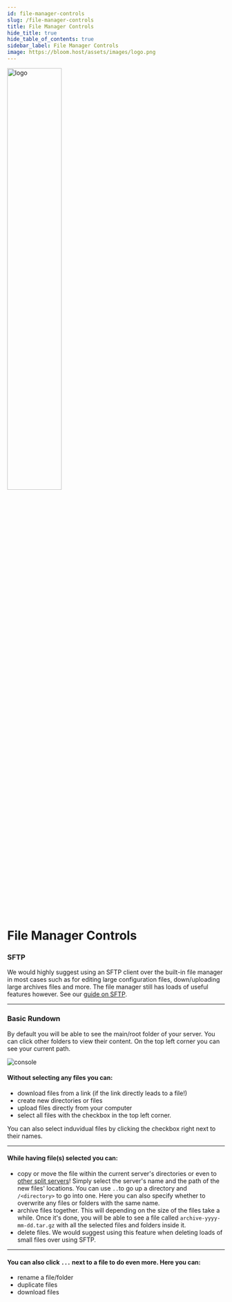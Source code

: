 ```yaml
---
id: file-manager-controls
slug: /file-manager-controls
title: File Manager Controls
hide_title: true
hide_table_of_contents: true
sidebar_label: File Manager Controls
image: https://bloom.host/assets/images/logo.png
---
```


<div class="text--center">
<img src="https://bloom.host/logo-white.svg" alt="logo" height="50%" width="50%"/>
<h1>File Manager Controls</h1>
</div>

### SFTP

We would highly suggest using an SFTP client over the built-in file manager in most cases such as for editing large configuration files, down/uploading large archives files and more. The file manager still has loads of useful features however. See our [guide on SFTP](sftp.md).

---

### Basic Rundown
By default you will be able to see the main/root folder of your server. You can click other folders to view their content. On the top left corner you can see your current path.

<div class="text--center"><img src={require('../../static/imgs/using_the_panel/file_manager_controls/1.png').default} alt="console"/></div>

#### Without selecting any files you can:
- download files from a link (if the link directly leads to a file!)
- create new directories or files
- upload files directly from your computer
- select all files with the checkbox in the top left corner.

You can also select induvidual files by clicking the checkbox right next to their names.

---

#### While having file(s) selected you can:
- copy or move the file within the current server's directories or even to <u>other split servers</u>! Simply select the server's name and the path of the new files' locations. You can use `..`to go up a directory and `/<directory>` to go into one. Here you can also specify whether to overwrite any files or folders with the same name.
- archive files together. This will depending on the size of the files take a while. Once it's done, you will be able to see a file called `archive-yyyy-mm-dd.tar.gz` with all the selected files and folders inside it.
- delete files. We would suggest using this feature when deleting loads of small files over using SFTP.

---

#### You can also click `...` next to a file to do even more. Here you can:
- rename a file/folder
- duplicate files
- download files